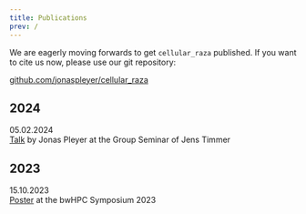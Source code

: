 ```yaml
---
title: Publications
prev: /
---
```


We are eagerly moving forwards to get `cellular_raza` published.
If you want to cite us now, please use our git repository:

[github.com/jonaspleyer/cellular_raza](https://github.com/jonaspleyer/cellular_raza)

## 2024

05.02.2024<br>
[Talk](2024-02-05-think-like-a-cell) by Jonas Pleyer at the Group Seminar of Jens Timmer

## 2023

15.10.2023<br>
[Poster](2023-10-15-bwhpc-symposium-2023/) at the bwHPC Symposium 2023
